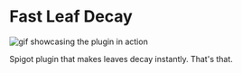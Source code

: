 # Fast Leaf Decay
![gif showcasing the plugin in action](https://github.com/LukeOnuke/fast-leaf-decay/blob/master/demo.gif?raw=true)

Spigot plugin that makes leaves decay instantly. 
That's that.